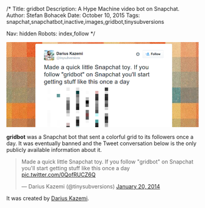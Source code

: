/*
Title: gridbot
Description: A Hype Machine video bot on Snapchat.
Author: Stefan Bohacek
Date: October 10, 2015
Tags: snapchat,snapchatbot,inactive,images,gridbot,tinysubversions

Nav: hidden
Robots: index,follow
*/

![](/content/bots/snapchat-bots/images/gridbot.png)

**gridbot** was a Snapchat bot that sent a colorful grid to its followers once a day. It was eventually banned and the Tweet conversation below is the only publicly available information about it.

<blockquote class="twitter-tweet" lang="en"><p lang="en" dir="ltr">Made a quick little Snapchat toy. If you follow &quot;gridbot&quot; on Snapchat you&#39;ll start getting stuff like this once a day <a href="http://t.co/0QofRUCZ6Q">pic.twitter.com/0QofRUCZ6Q</a></p>&mdash; Darius Kazemi (@tinysubversions) <a href="https://twitter.com/tinysubversions/status/425336418483720193">January 20, 2014</a></blockquote>

<script async src="//platform.twitter.com/widgets.js" charset="utf-8"></script>

It was created by [Darius Kazemi](https://twitter.com/tinysubversions).


